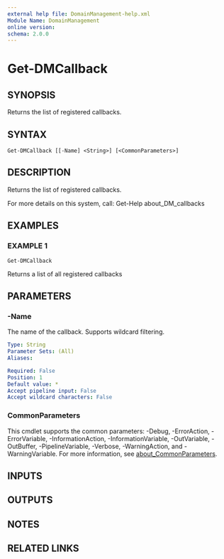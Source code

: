```yaml
---
external help file: DomainManagement-help.xml
Module Name: DomainManagement
online version:
schema: 2.0.0
---
```


# Get-DMCallback

## SYNOPSIS
Returns the list of registered callbacks.

## SYNTAX

```
Get-DMCallback [[-Name] <String>] [<CommonParameters>]
```

## DESCRIPTION
Returns the list of registered callbacks.

For more details on this system, call:
Get-Help about_DM_callbacks

## EXAMPLES

### EXAMPLE 1
```
Get-DMCallback
```

Returns a list of all registered callbacks

## PARAMETERS

### -Name
The name of the callback.
Supports wildcard filtering.

```yaml
Type: String
Parameter Sets: (All)
Aliases:

Required: False
Position: 1
Default value: *
Accept pipeline input: False
Accept wildcard characters: False
```

### CommonParameters
This cmdlet supports the common parameters: -Debug, -ErrorAction, -ErrorVariable, -InformationAction, -InformationVariable, -OutVariable, -OutBuffer, -PipelineVariable, -Verbose, -WarningAction, and -WarningVariable. For more information, see [about_CommonParameters](http://go.microsoft.com/fwlink/?LinkID=113216).

## INPUTS

## OUTPUTS

## NOTES

## RELATED LINKS
